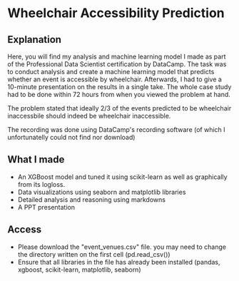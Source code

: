 # Wheelchair Accessibility Prediction

## Explanation
Here, you will find my analysis and machine learning model I made as part of the Professional Data Scientist certification by DataCamp. The task was to conduct analysis and create a machine learning model that predicts whether an event is accessible by wheelchair. Afterwards, I had to give a 10-minute presentation on the results in a single take. The whole case study had to be done within 72 hours from when you viewed the problem at hand.

The problem stated that ideally 2/3 of the events predicted to be wheelchair inaccessbile should indeed be wheelchair inaccessible.

The recording was done using DataCamp's recording software (of which I unfortunatelly could not find nor download)

## What I made

* An XGBoost model and tuned it using scikit-learn as well as graphically from its logloss.
* Data visualizations using seaborn and matplotlib libraries
* Detailed analysis and reasoning using markdowns
* A PPT presentation 

## Access
* Please download the "event_venues.csv" file. you may need to change the directory written on the first cell (pd.read_csv())
* Ensure that all libraries in the file has already been installed (pandas, xgboost, scikit-learn, matplotlib, seaborn)
